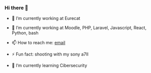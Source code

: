 ### Hi there 👋

- 🔭 I’m currently working at Eurecat
- 🌱 I’m currently working at Moodle, PHP, Laravel, Javascript, React, Python, bash

- 📫 How to reach me: [email](@mailto:juancarlo.castillo20@gmail.com)
- ⚡ Fun fact: shooting with my sony a7II

- 🌱 I’m currently learning Cibersecurity


<!--
**JCsomeShots/JCsomeShots** is a ✨ _special_ ✨ repository because its `README.md` (this file) appears on your GitHub profile.

Here are some ideas to get you started:

- 🔭 I’m currently working on ...
- 🌱 I’m currently learning ...
- 👯 I’m looking to collaborate on ...
- 🤔 I’m looking for help with ...
- 💬 Ask me about ...
- 📫 How to reach me: ...
- 😄 Pronouns: ...
- ⚡ Fun fact: ...
-->
